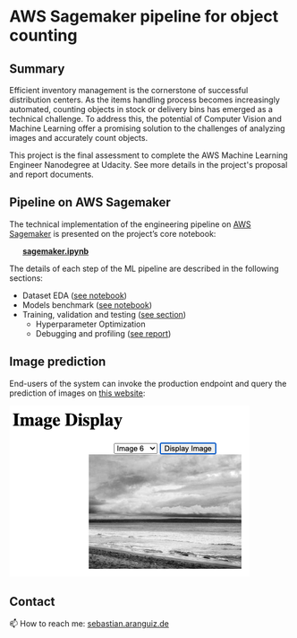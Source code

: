 # AWS Sagemaker pipeline for object counting

## Summary

Efficient inventory management is the cornerstone of successful distribution centers. As the items handling process becomes increasingly automated, counting objects in stock or delivery bins has emerged as a technical challenge. To address this, the potential of Computer Vision and Machine Learning offer a promising solution to the challenges of analyzing images and accurately count objects.

This project is the final assessment to complete the AWS Machine Learning Engineer Nanodegree at Udacity. See more details in the project's proposal and report documents.

## Pipeline on AWS Sagemaker
The technical implementation of the engineering pipeline on [AWS Sagemaker](https://aws.amazon.com/sagemaker/) is presented on the project’s core notebook: 

&nbsp;&nbsp;&nbsp;&nbsp;&nbsp;&nbsp;**[sagemaker.ipynb](./sagemaker.ipynb)** 

The details of each step of the ML pipeline are described in the following sections:
* Dataset EDA ([see notebook](./data_prep/Dataset_EDA.ipynb))
* Models benchmark ([see notebook](./models_benchmark/Models_benchmark.ipynb))
* Training, validation and testing ([see section](./training/README.md))
    * Hyperparameter Optimization
    * Debugging and profiling ([see report]())

## Image prediction
End-users of the system can invoke the production endpoint and query the prediction of images on [this website](https://sebastian.aranguiz.de/ml/predict):

![image](ui.png)

## Contact
📫 How to reach me: [sebastian.aranguiz.de](https://sebastian.aranguiz.de/) 


